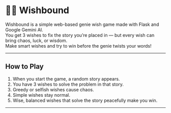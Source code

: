 # 🧞‍♂️ Wishbound

Wishbound is a simple web-based genie wish game made with Flask and Google Gemini AI.  
You get 3 wishes to fix the story you’re placed in — but every wish can bring chaos, luck, or wisdom.  
Make smart wishes and try to win before the genie twists your words!

---

## How to Play
1. When you start the game, a random story appears.
2. You have 3 wishes to solve the problem in that story.
3. Greedy or selfish wishes cause chaos.
4. Simple wishes stay normal.
5. Wise, balanced wishes that solve the story peacefully make you win.

---
